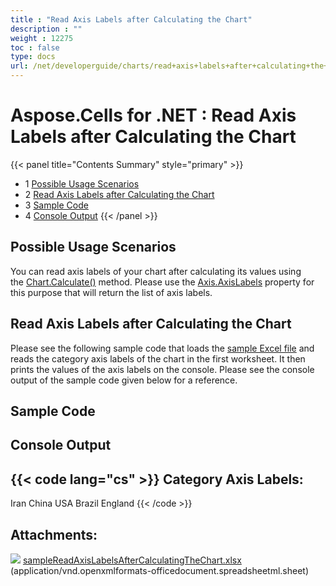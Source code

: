 ```yaml
---
title : "Read Axis Labels after Calculating the Chart" 
description : "" 
weight : 12275 
toc : false
type: docs
url: /net/developerguide/charts/read+axis+labels+after+calculating+the+chart/
---
```


# Aspose.Cells for .NET : Read Axis Labels after Calculating the Chart


{{< panel title="Contents Summary" style="primary" >}}
*   1 [Possible Usage Scenarios](#possible-usage-scenarios)
*   2 [Read Axis Labels after Calculating the Chart](#read-axis-labels-after-calculating-the-chart)
*   3 [Sample Code](#sample-code)
*   4 [Console Output](#console-output)
{{< /panel >}}
 

## Possible Usage Scenarios

You can read axis labels of your chart after calculating its values using the [Chart.Calculate()](https://apireference.aspose.com/cells/net/aspose.cells.charts/chart/methods/calculate) method. Please use the [Axis.AxisLabels](https://apireference.aspose.com/cells/net/aspose.cells.charts/axis/properties/axislabels) property for this purpose that will return the list of axis labels.

## Read Axis Labels after Calculating the Chart

Please see the following sample code that loads the [sample Excel file](https://docs2.aspose.com/cells/net/attachments/64454815/64716803.xlsx) and reads the category axis labels of the chart in the first worksheet. It then prints the values of the axis labels on the console. Please see the console output of the sample code given below for a reference.

## Sample Code

## Console Output

{{< code lang="cs" >}}
Category Axis Labels: 
---------------------
Iran
China
USA
Brazil
England
{{< /code >}}

## Attachments:

![](https://docs2.aspose.com/cells/net/images/icons/bullet_blue.gif) [sampleReadAxisLabelsAfterCalculatingTheChart.xlsx](https://docs2.aspose.com/cells/net/attachments/64454815/64716803.xlsx) (application/vnd.openxmlformats-officedocument.spreadsheetml.sheet)  

